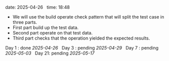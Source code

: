 date: 2025-04-26  
time: 18:48  

  - We will use the build operate check pattern that will split the test case in three parts.
  - First part build up the test data.
  - Second part operate on that test data.
  - Third part checks that the operation yielded the expected results.

Day 1 : done *2025-04-26*  
Day 3 : pending *2025-04-29*  
Day 7 : pending *2025-05-03*  
Day 21: pending *2025-05-17*